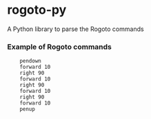 # rogoto-py

A Python library to parse the Rogoto commands

### Example of Rogoto commands

```
    pendown
    forward 10
    right 90
    forward 10
    right 90
    forward 10
    right 90
    forward 10
    penup
```
